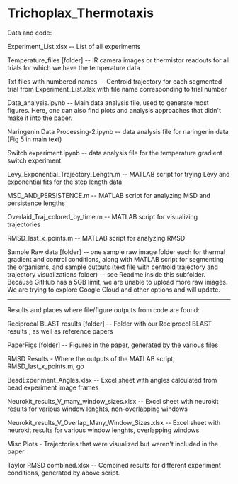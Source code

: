 # Trichoplax_Thermotaxis

Data and code:

Experiment_List.xlsx -- List of all experiments

Temperature_files [folder] -- IR camera images or thermistor readouts for all trials for which we have the temperature data

Txt files with numbered names -- Centroid trajectory for each segmented trial from Experiment_List.xlsx with file name corresponding to trial number

Data_analysis.ipynb -- Main data analysis file, used to generate most figures. Here, one can also find plots and analysis approaches that didn't make it into the paper. 

Naringenin Data Processing-2.ipynb -- data analysis file for naringenin data (Fig 5 in main text)

Switch experiment.ipynb -- data analysis file for the temperature gradient switch experiment 

Levy_Exponential_Trajectory_Length.m -- MATLAB script for trying Lévy and exponential fits for the step length data

MSD_AND_PERSISTENCE.m -- MATLAB script for analyzing MSD and persistence lengths 

Overlaid_Traj_colored_by_time.m -- MATLAB script for visualizing trajectories 

RMSD_last_x_points.m  -- MATLAB script for analyzing RMSD

Sample Raw data [folder] -- one sample raw image folder each for thermal gradient and control conditions, along with MATLAB script for segmenting the organisms, and sample outputs (text file with centroid trajectory and trajectory visualizations folder) -- see Readme inside this subfolder. Because GitHub has a 5GB limit, we are unable to upload more raw images. We are trying to explore Google Cloud and other options and will update. 

--------
Results and places where file/figure outputs from code are found:

Reciprocal BLAST results [folder] -- Folder with our Reciprocol BLAST results , as well as reference papers 

PaperFigs [folder] -- Figures in the paper, generated by the various files

RMSD Results - Where the outputs of the MATLAB script, RMSD_last_x_points.m, go

BeadExperiment_Angles.xlsx -- Excel sheet with angles calculated from bead experiment image frames 

Neurokit_results_V_many_window_sizes.xlsx -- Excel sheet with neurokit results for various window lenghts, non-overlapping windows 

Neurokit_results_V_Overlap_Many_Window_Sizes.xlsx -- Excel sheet with neurokit results for various window lenghts, overlapping windows 

Misc Plots - Trajectories that were visualized but weren't included in the paper

Taylor RMSD combined.xlsx -- Combined results for different experiment conditions, generated by above script. 

